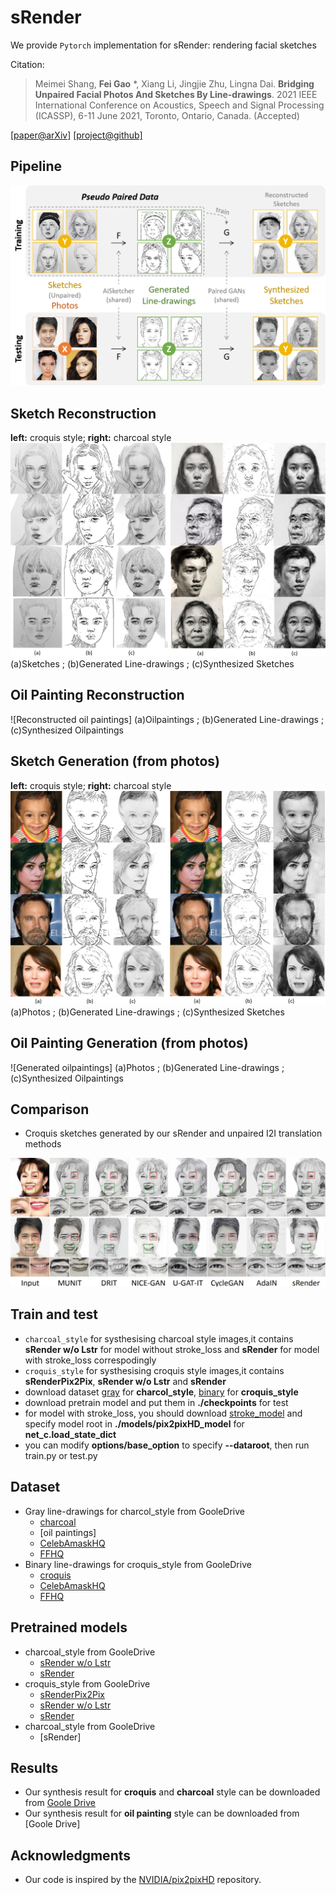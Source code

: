 # sRender
We provide `Pytorch` implementation for sRender: rendering facial sketches 

Citation:

>Meimei Shang, **Fei Gao** *, Xiang Li, Jingjie Zhu, Lingna Dai. **Bridging Unpaired Facial Photos And Sketches By Line-drawings**. 2021 IEEE International Conference on Acoustics, Speech and Signal Processing (ICASSP), 6-11 June 2021, Toronto, Ontario, Canada. (Accepted)

[[paper@arXiv]](https://arxiv.org/abs/2102.00635)   [[project@github]](http://aiart.live/sRender/)

## Pipeline

![Reconstructed sketches](/images/pipeline.png)

## Sketch Reconstruction

**left:** croquis style; **right:** charcoal style
![Reconstructed sketches](/images/sketch2sketch.png)
(a)Sketches  ; (b)Generated Line-drawings ; (c)Synthesized Sketches
## Oil Painting Reconstruction

![Reconstructed oil paintings]
(a)Oilpaintings  ; (b)Generated Line-drawings ; (c)Synthesized Oilpaintings
## Sketch Generation (from photos)

**left:** croquis style; **right:** charcoal style
![Generated sketches](/images/photo2sketch.png)
(a)Photos ; (b)Generated Line-drawings ; (c)Synthesized Sketches
## Oil Painting Generation (from photos)

![Generated oilpaintings]
(a)Photos ; (b)Generated Line-drawings ; (c)Synthesized Oilpaintings
## Comparison

- Croquis sketches generated by our sRender and unpaired I2I translation methods

![compare with SOTA](/images/sota.jpg)
## Train and test

* `charcoal_style` for systhesising charcoal style images,it contains **sRender w/o Lstr** for model without stroke_loss and **sRender** for model with stroke_loss correspodingly
* `croquis_style` for systhesising croquis style images,it contains **sRenderPix2Pix**, **sRender w/o Lstr** and **sRender**
* download dataset [gray](https://drive.google.com/drive/folders/1ZuRVlPwvtNtfkNIj-DIdi2kr-1kEcPhg?usp=sharing) for **charcol_style**, [binary](https://drive.google.com/drive/folders/1VBUBdGWz324dhCu8LRFU5qB0PqXxNQIJ?usp=sharing) for **croquis_style**
* download pretrain model and put them in **./checkpoints** for test
* for model with stroke_loss, you should download [stroke_model](https://drive.google.com/file/d/16gSERA3TbPVFyCvKGtNKtJrQaOsG8vmO/view?usp=sharing) and specify model root in
  **./models/pix2pixHD_model** for **net_c.load_state_dict**
* you can modify **options/base_option** to specify **--dataroot**, then run train.py or test.py 


## Dataset

- Gray line-drawings for charcol_style from GooleDrive
  - [charcoal](https://drive.google.com/file/d/18MAVm-u0l4Rfh4Ct6bZRG1cNbKwQMgMt/view?usp=sharing)
  - [oil paintings]
  - [CelebAmaskHQ](https://drive.google.com/file/d/16pOkZiaBrot9EeLvxBIqm_UTuI2GSjpA/view?usp=sharing)
  - [FFHQ](https://drive.google.com/file/d/1mC0Vzf6TLD-77vtkzmfmVf3ZZXRlyOVb/view?usp=sharing)  
- Binary line-drawings for croquis_style from GooleDrive
  - [croquis](https://drive.google.com/file/d/1EMzyVvJnYhmyBMnriymgfFd_WCaURfto/view?usp=sharing)
  - [CelebAmaskHQ](https://drive.google.com/file/d/1euiF1197sOEa6_dM6qE4tPMt0V42Vn-6/view?usp=sharing)
  - [FFHQ](https://drive.google.com/file/d/1uJQ5JGttXLfwmpH5LH0yH3bgs2oT7kTa/view?usp=sharing)  

## Pretrained models

- charcoal_style from GooleDrive
  - [sRender w/o Lstr](https://drive.google.com/file/d/1mwGiFpXfMlcUw-ksfsyVhUSKQWQJGC6p/view?usp=sharing)
  - [sRender](https://drive.google.com/file/d/1jwxvZZAJ-0gr_XJX3i3rBNQYqh8FCRCI/view?usp=sharing)  
- croquis_style from GooleDrive
  - [sRenderPix2Pix](https://drive.google.com/file/d/1GIRcc8q-plIXKxSDEug4UMXacB35w0G5/view?usp=sharing)
  - [sRender w/o Lstr](https://drive.google.com/file/d/1JdVhJDVCcFQ1jtNfNy-Q05UL4IVqkqw3/view?usp=sharing)
  - [sRender](https://drive.google.com/file/d/1AKyX1u7RieCwP8b8WEUOzkXufLgRotr0/view?usp=sharing)  
- charcoal_style from GooleDrive
  - [sRender]
## Results

* Our synthesis result for **croquis** and **charcoal** style can be downloaded from 
  [Goole Drive](https://drive.google.com/drive/folders/1rDEe1GhBuoPUKDlj6kflfG1FTR6Xhu4u?usp=sharing)
* Our synthesis result for **oil painting** style can be downloaded from 
  [Goole Drive]
## Acknowledgments

* Our code is inspired by the [NVIDIA/pix2pixHD](https://github.com/NVIDIA/pix2pixHD) repository.

